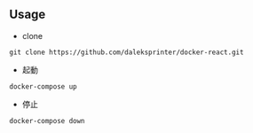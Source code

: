 ## Usage

- clone

```
git clone https://github.com/daleksprinter/docker-react.git
```

- 起動

```
docker-compose up
```

- 停止

```
docker-compose down
```
